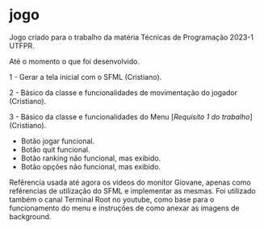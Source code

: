 # jogo
Jogo criado para o trabalho da matéria Técnicas de Programação 2023-1 UTFPR.

Até o momento o que foi desenvolvido.

1 - Gerar a tela inicial com o SFML (Cristiano).

2 - Básico da classe e funcionalidades de movimentação do jogador (Cristiano).

3 - Básico da classe e funcionalidades do Menu [*Requisito 1 do trabalho*] (Cristiano).
  - Botão jogar funcional.
  - Botão quit funcional.
  - Botão ranking não funcional, mas exibido.
  - Botão opções não funcional, mas exibido.

Refêrencia usada até agora os videos do monitor Giovane, apenas como refêrencias de utilização do SFML e implementar as mesmas.
Foi utilizado também o canal Terminal Root no youtube, como base para o funcionamento do menu e instruções de como anexar as imagens de background.
